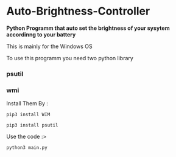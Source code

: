 # Auto-Brightness-Controller

**Python Programm that auto set the brightness of your sysytem accordinng to your battery**

This is mainly for the Windows OS

To use this programm you need two python library
### psutil
### wmi

Install Them By :

`pip3 install WIM`

`pip3 install psutil`

Use the code :> 

`python3 main.py`
